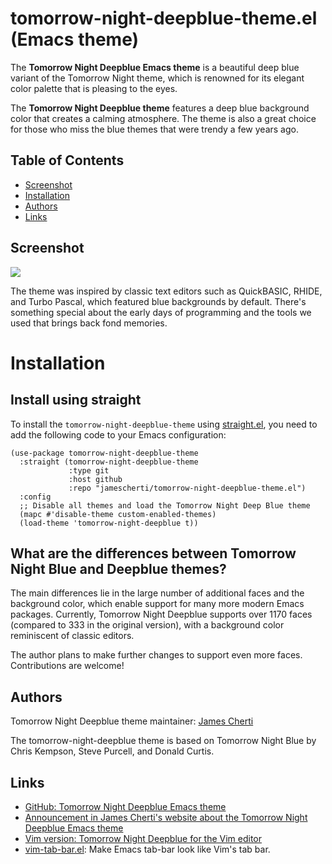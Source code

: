 # tomorrow-night-deepblue-theme.el (Emacs theme)

The **Tomorrow Night Deepblue Emacs theme** is a beautiful deep blue variant of the Tomorrow Night theme, which is renowned for its elegant color palette that is pleasing to the eyes.

The **Tomorrow Night Deepblue theme** features a deep blue background color that creates a calming atmosphere. The theme is also a great choice for those who miss the blue themes that were trendy a few years ago.

## Table of Contents

- [Screenshot](#screenshot)
- [Installation](#installation)
- [Authors](#authors)
- [Links](#links)

## Screenshot

![](https://raw.githubusercontent.com/jamescherti/tomorrow-night-deepblue-theme.el/master/.screenshot.png)

The theme was inspired by classic text editors such as QuickBASIC, RHIDE, and Turbo Pascal, which featured blue backgrounds by default. There's something special about the early days of programming and the tools we used that brings back fond memories.

# Installation

## Install using straight

To install the `tomorrow-night-deepblue-theme` using [straight.el](https://github.com/radian-software/straight.el?tab=readme-ov-file#getting-started), you need to add the following code to your Emacs configuration:
```
(use-package tomorrow-night-deepblue-theme
  :straight (tomorrow-night-deepblue-theme
             :type git
             :host github
             :repo "jamescherti/tomorrow-night-deepblue-theme.el")
  :config
  ;; Disable all themes and load the Tomorrow Night Deep Blue theme
  (mapc #'disable-theme custom-enabled-themes)
  (load-theme 'tomorrow-night-deepblue t))
```

## What are the differences between Tomorrow Night Blue and Deepblue themes?

The main differences lie in the large number of additional faces and the background color, which enable support for many more modern Emacs packages. Currently, Tomorrow Night Deepblue supports over 1170 faces (compared to 333 in the original version), with a background color reminiscent of classic editors.

The author plans to make further changes to support even more faces. Contributions are welcome!

## Authors

Tomorrow Night Deepblue theme maintainer: [James Cherti](https://www.jamescherti.com/)

The tomorrow-night-deepblue theme is based on Tomorrow Night Blue by Chris Kempson, Steve Purcell, and Donald Curtis.

## Links
- [GitHub: Tomorrow Night Deepblue Emacs theme](https://github.com/jamescherti/tomorrow-night-deepblue-theme.el)
- [Announcement in James Cherti's website about the Tomorrow Night Deepblue Emacs theme](https://www.jamescherti.com/emacs-tomorrow-night-deepblue-theme-a-refreshing-color-scheme-with-a-deep-blue-background/)
- [Vim version: Tomorrow Night Deepblue for the Vim editor](https://www.jamescherti.com/vim-tomorrow-night-seablue-theme-color-scheme/)
- [vim-tab-bar.el](https://github.com/jamescherti/vim-tab-bar.el): Make Emacs tab-bar look like Vim's tab bar.
